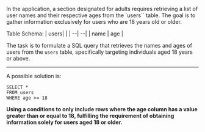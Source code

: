 In the application, a section designated for adults requires retrieving a list of user names and their respective ages from the `users`` table. The goal is to gather information exclusively for users who are 18 years old or older.

Table Schema:
| users| |
| --| --|
| name | age |

The task is to formulate a SQL query that retrieves the names and ages of users from the `users` table, specifically targeting individuals aged 18 years or above.

______________________

A possible solution is:


```
SELECT * 
FROM users
WHERE age >= 18
```

**Using a conditions to only include rows where the age column has a value greater than or equal to 18, fulfilling the requirement of obtaining information solely for users aged 18 or older.**
